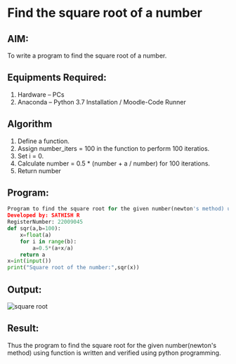 # Find the square root of a number

## AIM:
To write a program to find the square root of a number.

## Equipments Required:
1. Hardware – PCs
2. Anaconda – Python 3.7 Installation / Moodle-Code Runner

## Algorithm
1. Define a function.
2. Assign number_iters = 100 in the function to perform 100 iteratios.
3. Set i = 0.
4. Calculate  number = 0.5 * (number + a / number) for 100 iterations.
5. Return number

## Program:

```python
Program to find the square root for the given number(newton's method) using function.
Developed by: SATHISH R
RegisterNumber: 22009045 
def sqr(a,b=100):
    x=float(a)
    for i in range(b):
        a=0.5*(a+x/a)
    return a
x=int(input())
print("Square root of the number:",sqr(x))
```

## Output:

![square root](https://user-images.githubusercontent.com/120574768/210178486-bcc9437e-3fc7-4b81-a633-2580bdc14a04.png)


## Result:
Thus the program to find the square root for the given number(newton's method) using function is written and verified using python programming.
